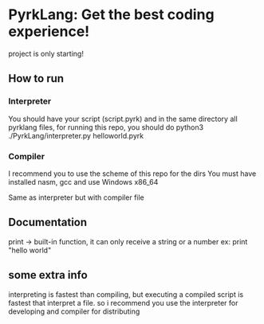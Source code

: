 # PyrkLang: Get the best coding experience!

project is only starting!

## How to run
### Interpreter
You should have your script (script.pyrk) and in the same directory all pyrklang files, for running this repo, you should do python3 ./PyrkLang/interpreter.py helloworld.pyrk

### Compiler
I recommend you to use the scheme of this repo for the dirs
You must have installed nasm, gcc and use Windows x86_64

Same as interpreter but with compiler file

## Documentation
print -> built-in function, it can only receive a string or a number ex: print "hello world"

## some extra info
interpreting is fastest than compiling, but executing a compiled script is fastest that interpret a file.
so i recommend you use the interpreter for developing and compiler for distributing